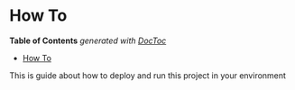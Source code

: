# How To

<!-- START doctoc generated TOC please keep comment here to allow auto update -->
<!-- DON'T EDIT THIS SECTION, INSTEAD RE-RUN doctoc TO UPDATE -->
**Table of Contents**  *generated with [DocToc](https://github.com/thlorenz/doctoc)*

- [How To](#how-to)

<!-- END doctoc generated TOC please keep comment here to allow auto update -->

This is guide about how to deploy and run this project in your environment
